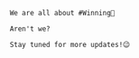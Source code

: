 

           
           
           We are all about #Winning💯

           Aren't we?

           Stay tuned for more updates!😉
